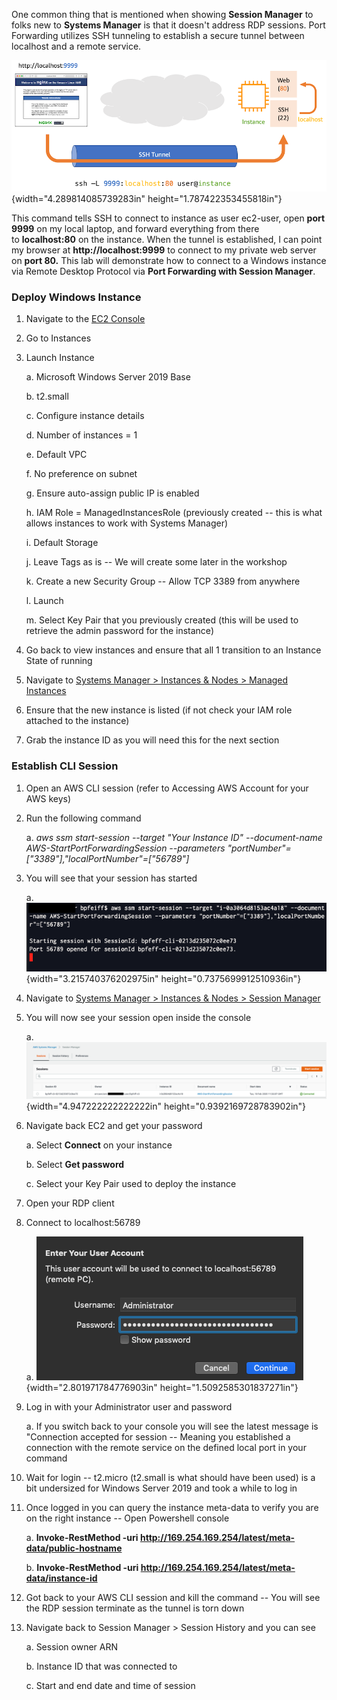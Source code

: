 One common thing that is mentioned when showing **Session Manager** to
folks new to **Systems Manager** is that it doesn't address RDP
sessions. Port Forwarding utilizes SSH tunneling to establish a secure
tunnel between localhost and a remote service.

![](./media/image39.png){width="4.289814085739283in"
height="1.787422353455818in"}

This command tells SSH to connect to instance as user ec2-user, open
**port 9999** on my local laptop, and forward everything from there
to **localhost:80** on the instance. When the tunnel is established, I
can point my browser at **http://localhost:9999** to connect to my
private web server on **port 80.** This lab will demonstrate how to
connect to a Windows instance via Remote Desktop Protocol via **Port
Forwarding with Session Manager**.

### Deploy Windows Instance

1.  Navigate to the [EC2 Console](https://console.aws.amazon.com/ec2)

2.  Go to Instances

3.  Launch Instance

    a.  Microsoft Windows Server 2019 Base

    b.  t2.small

    c.  Configure instance details

    d.  Number of instances = 1

    e.  Default VPC

    f.  No preference on subnet

    g.  Ensure auto-assign public IP is enabled

    h.  IAM Role = ManagedInstancesRole (previously created -- this is
        what allows instances to work with Systems Manager)

    i.  Default Storage

    j.  Leave Tags as is -- We will create some later in the workshop

    k.  Create a new Security Group -- Allow TCP 3389 from anywhere

    l.  Launch

    m.  Select Key Pair that you previously created (this will be used
        to retrieve the admin password for the instance)

4.  Go back to view instances and ensure that all 1 transition to an
    Instance State of running

5.  Navigate to [Systems Manager \> Instances & Nodes \> Managed
    Instances](https://console.aws.amazon.com/systems-manager/managed-instances)

6.  Ensure that the new instance is listed (if not check your IAM role
    attached to the instance)

7.  Grab the instance ID as you will need this for the next section

### Establish CLI Session

1.  Open an AWS CLI session (refer to Accessing AWS Account for your AWS
    keys)

2.  Run the following command

    a.  *aws ssm start-session \--target \"Your Instance ID\"
        \--document-name AWS-StartPortForwardingSession \--parameters
        \"portNumber\"=\[\"3389\"\],\"localPortNumber\"=\[\"56789\"\]*

3.  You will see that your session has started

    a.  ![](./media/image40.png){width="3.215740376202975in"
        height="0.7375699912510936in"}

4.  Navigate to [Systems Manager \> Instances & Nodes \> Session
    Manager](https://console.aws.amazon.com/systems-manager/session-manager/sessions)

5.  You will now see your session open inside the console

    a.  ![](./media/image41.png){width="4.947222222222222in"
        height="0.9392169728783902in"}

6.  Navigate back EC2 and get your password

    a.  Select **Connect** on your instance

    b.  Select **Get password**

    c.  Select your Key Pair used to deploy the instance

7.  Open your RDP client

8.  Connect to localhost:56789

    a.  ![](./media/image42.png){width="2.801971784776903in"
        height="1.5092585301837271in"}

9.  Log in with your Administrator user and password

    a.  If you switch back to your console you will see the latest
        message is "Connection accepted for session -- Meaning you
        established a connection with the remote service on the defined
        local port in your command

10. Wait for login -- t2.micro (t2.small is what should have been used)
    is a bit undersized for Windows Server 2019 and took a while to log
    in

11. Once logged in you can query the instance meta-data to verify you
    are on the right instance -- Open Powershell console

    a.  **Invoke-RestMethod -uri
        http://169.254.169.254/latest/meta-data/public-hostname**

    b.  **Invoke-RestMethod -uri
        http://169.254.169.254/latest/meta-data/instance-id**

12. Got back to your AWS CLI session and kill the command -- You will
    see the RDP session terminate as the tunnel is torn down

13. Navigate back to Session Manager \> Session History and you can see

    a.  Session owner ARN

    b.  Instance ID that was connected to

    c.  Start and end date and time of session